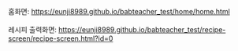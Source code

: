 홈화면: 
https://eunji8989.github.io/babteacher_test/home/home.html
<br><br>
레시피 출력화면: 
https://eunji8989.github.io/babteacher_test/recipe-screen/recipe-screen.html?id=0
<br><br>
